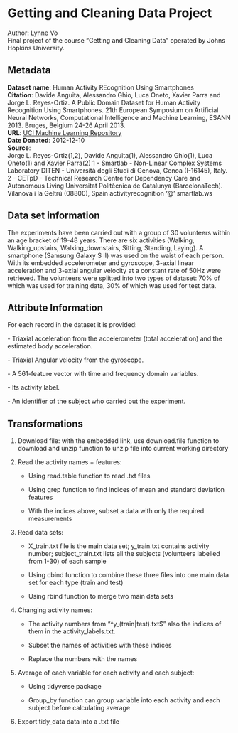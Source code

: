 # Getting and Cleaning Data Project

Author: Lynne Vo  
Final project of the course “Getting and Cleaning Data” operated by
Johns Hopkins University.

## Metadata

**Dataset name**: Human Activity REcognition Using Smartphones  
**Citation**: Davide Anguita, Alessandro Ghio, Luca Oneto, Xavier Parra
and Jorge L. Reyes-Ortiz. A Public Domain Dataset for Human Activity
Recognition Using Smartphones. 21th European Symposium on Artificial
Neural Networks, Computational Intelligence and Machine Learning, ESANN
2013. Bruges, Belgium 24-26 April 2013.  
**URL**: [UCI Machine Learning
Repository](http://archive.ics.uci.edu/ml/datasets/Human+Activity+Recognition+Using+Smartphones#)  
**Date Donated**: 2012-12-10  
**Source**:  
Jorge L. Reyes-Ortiz(1,2), Davide Anguita(1), Alessandro Ghio(1), Luca
Oneto(1) and Xavier Parra(2) 1 - Smartlab - Non-Linear Complex Systems
Laboratory DITEN - Università degli Studi di Genova, Genoa (I-16145),
Italy. 2 - CETpD - Technical Research Centre for Dependency Care and
Autonomous Living Universitat Politècnica de Catalunya (BarcelonaTech).
Vilanova i la Geltrú (08800), Spain activityrecognition ‘@’
smartlab.ws  

## Data set information

The experiments have been carried out with a group of 30 volunteers
within an age bracket of 19-48 years. There are six activities (Walking,
Walking_upstairs, Walking_downstairs, Sitting, Standing, Laying). A
smartphone (Samsung Galaxy S II) was used on the waist of each person.
With its embedded accelerometer and gyroscope, 3-axial linear
acceleration and 3-axial angular velocity at a constant rate of 50Hz
were retrieved. The volunteers were splitted into two types of dataset:
70% of which was used for training data, 30% of which was used for test
data.  

## Attribute Information

For each record in the dataset it is provided:

\- Triaxial acceleration from the accelerometer (total acceleration) and
the estimated body acceleration.

\- Triaxial Angular velocity from the gyroscope.

\- A 561-feature vector with time and frequency domain variables.

\- Its activity label.

\- An identifier of the subject who carried out the experiment.

## Transformations

1.  Download file: with the embedded link, use download.file function to
    download and unzip function to unzip file into current working
    directory

2.  Read the activity names + features:

    -   Using read.table function to read .txt files

    -   Using grep function to find indices of mean and standard
        deviation features

    -   With the indices above, subset a data with only the required
        measurements

3.  Read data sets:

    -   X_train.txt file is the main data set; y_train.txt contains
        activity number; subject_train.txt lists all the subjects
        (volunteers labelled from 1-30) of each sample

    -   Using cbind function to combine these three files into one main
        data set for each type (train and test)

    -   Using rbind function to merge two main data sets

4.  Changing activity names:

    -   The activity numbers from “^y\_(train\|test).txt$” also the
        indices of them in the activity_labels.txt.

    -   Subset the names of activities with these indices

    -   Replace the numbers with the names

5.  Average of each variable for each activity and each subject:

    -   Using tidyverse package

    -   Group_by function can group variable into each activity and each
        subject before calculating average

6.  Export tidy_data data into a .txt file
